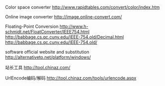 Color space converter
 http://www.rapidtables.com/convert/color/index.htm

Online image converter
http://image.online-convert.com/

Floating-Point Conversion
http://www.h-schmidt.net/FloatConverter/IEEE754.html
http://babbage.cs.qc.cuny.edu/IEEE-754.old/Decimal.html
http://babbage.cs.qc.cuny.edu/IEEE-754.old/

software official website and substitution
http://alternativeto.net/platform/windows/

站长工具
http://tool.chinaz.com/

UrlEncode编码/解码
http://tool.chinaz.com/tools/urlencode.aspx
